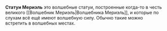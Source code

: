 **Статуи Мериэль** это волшебные статуи, построенные когда-то в честь великого [[Волшебник Мериэль|Волшебника Мериэль]], и которые по слухам всё ещё имеют волшебную силу. Обычно такие можно встретить в волшебных местах.